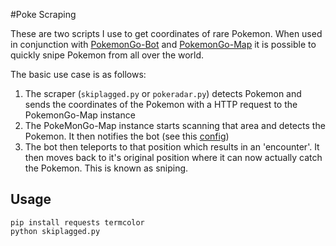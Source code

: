 #Poke Scraping

These are two scripts I use to get coordinates of rare Pokemon. When used in
conjunction with [PokemonGo-Bot](https://github.com/PokemonGoF/PokemonGo-Bot)
and [PokemonGo-Map](https://github.com/PokemonGoMap/PokemonGo-Map) it is
possible to quickly snipe Pokemon from all over the world.

The basic use case is as follows:

1. The scraper (`skiplagged.py` or `pokeradar.py`) detects Pokemon and sends
   the coordinates of the Pokemon with a HTTP request to the PokemonGo-Map instance
2. The PokeMonGo-Map instance starts scanning that area and detects the Pokemon.
   It then notifies the bot (see this [config](https://github.com/PokemonGoF/PokemonGo-Bot/blob/master/configs/config.json.map.example#L142))
3. The bot then teleports to that position which results in an 'encounter'. It
   then moves back to it's original position where it can now actually
   catch the Pokemon. This is known as sniping.


## Usage

```
pip install requests termcolor
python skiplagged.py
```